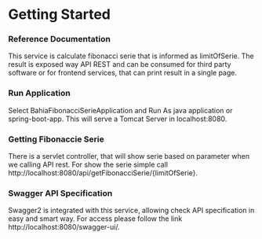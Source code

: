 # Getting Started

### Reference Documentation
This service is calculate fibonacci serie that is informed as limitOfSerie. The result is exposed way API REST and can be consumed for third party software or for frontend services, that can print result in a single page.

### Run Application
Select BahiaFibonacciSerieApplication and Run As java application or spring-boot-app. This will serve a Tomcat Server
in localhost:8080.

### Getting Fibonaccie Serie
There is a servlet controller, that will show serie based on parameter when we calling API rest. For show the serie simple call
http://localhost:8080/api/getFibonacciSerie/{limitOfSerie}.

### Swagger API Specification
Swagger2 is integrated with this service, allowing check API specification in easy and smart way. For access
please follow the link http://localhost:8080/swagger-ui/.

